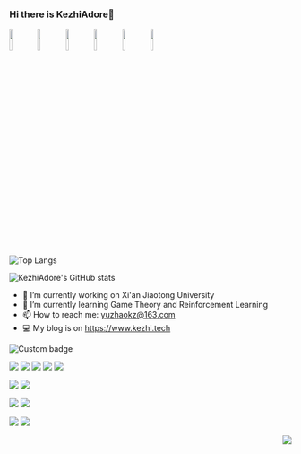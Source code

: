 ### Hi there is KezhiAdore👋

<!--
**KezhiAdore/KezhiAdore** is a ✨ _special_ ✨ repository because its `README.md` (this file) appears on your GitHub profile.

Here are some ideas to get you started:
-->

<img src="http://download.kezhi.tech/meme/genshen_005.gif" width=10%><img src="http://download.kezhi.tech/meme/genshen_005.gif" width=10%><img src="http://download.kezhi.tech/meme/genshen_005.gif" width=10%><img src="http://download.kezhi.tech/meme/genshen_005.gif" width=10%><img src="http://download.kezhi.tech/meme/genshen_005.gif" width=10%><img src="http://download.kezhi.tech/meme/genshen_005.gif" width=10%>

![Top Langs](https://github-readme-stats.vercel.app/api/top-langs/?username=KezhiAdore&layout=compact&show_icons=true&theme=radical&bg_color=303446&text_color=c6d0f5&icon_color=ca9ee6&title_color=81c8be)


![KezhiAdore's GitHub stats](https://github-readme-stats.vercel.app/api?username=KezhiAdore&show_icons=true&theme=radical&bg_color=303446&text_color=c6d0f5&icon_color=ca9ee6&title_color=81c8be)


- 🔭 I’m currently working on Xi'an Jiaotong University
- 🌱 I’m currently learning Game Theory and Reinforcement Learning
- 📫 How to reach me: yuzhaokz@163.com
- 💻 My blog is on https://www.kezhi.tech

<img href="https://codetime.dev" alt="Custom badge" src="https://img.shields.io/endpoint?style=flat&url=https%3A%2F%2Fapi.codetime.dev%2Fshield%3Fid%3D20974%26project%3D%26in%3D0">

![](https://img.shields.io/badge/Python-3776AB.svg?style=for-the-badge&logo=Python&logoColor=white)  ![](https://img.shields.io/badge/PyTorch-EE4C2C.svg?style=for-the-badge&logo=PyTorch&logoColor=white)  ![](https://img.shields.io/badge/Docker-2496ED.svg?style=for-the-badge&logo=Docker&logoColor=white)  ![](https://img.shields.io/badge/JavaScript-F7DF1E.svg?style=for-the-badge&logo=JavaScript&logoColor=black)  ![](https://img.shields.io/badge/C++-00599C.svg?style=for-the-badge&logo=C++&logoColor=white)

![](https://img.shields.io/badge/Hexo-0E83CD.svg?style=for-the-badge&logo=Hexo&logoColor=white)  ![](https://img.shields.io/badge/Markdown-000000.svg?style=for-the-badge&logo=Markdown&logoColor=white)  

![](https://img.shields.io/badge/Ubuntu-E95420.svg?style=for-the-badge&logo=Ubuntu&logoColor=white)  ![](https://img.shields.io/badge/Raspberry%20Pi-A22846.svg?style=for-the-badge&logo=Raspberry-Pi&logoColor=white)

![](https://img.shields.io/badge/Steam-000000.svg?style=for-the-badge&logo=Steam&logoColor=white)  ![](https://img.shields.io/badge/Epic%20Games-313131.svg?style=for-the-badge&logo=Epic-Games&logoColor=white)


<img src="https://profile-counter.glitch.me/KezhiAdore/count.svg" align="right">
